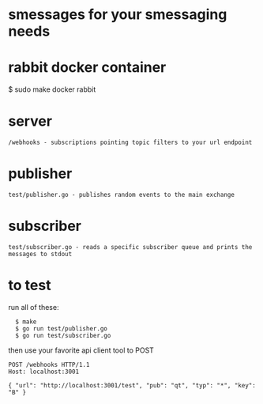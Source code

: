 # smessages for your smessaging needs

# rabbit docker container
  $ sudo make docker rabbit 

# server
	/webhooks - subscriptions pointing topic filters to your url endpoint

# publisher
	test/publisher.go - publishes random events to the main exchange

# subscriber
	test/subscriber.go - reads a specific subscriber queue and prints the messages to stdout

# to test
run all of these:
~~~
  $ make
  $ go run test/publisher.go
  $ go run test/subscriber.go
~~~

then use your favorite api client tool to POST
~~~
POST /webhooks HTTP/1.1
Host: localhost:3001

{ "url": "http://localhost:3001/test", "pub": "qt", "typ": "*", "key": "B" }
~~~
	
